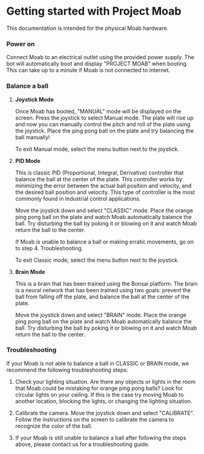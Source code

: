 # Getting started with Project Moab

This documentation is intended for the physical Moab hardware.

### Power on

Connect Moab to an electrical outlet using the provided power supply.
The bot will automatically boot and display “PROJECT MOAB” when booting.
This can take up to a minute if Moab is not connected to internet. 

### Balance a ball

1. **Joystick Mode**

   Once Moab has booted, "MANUAL"  mode will be displayed on the
   screen. Press the joystick to select Manual mode. The plate will
   rise up and now you can manually control the pitch and roll of the
   plate using the joystick. Place the ping pong ball on the plate and
   try balancing the ball manually! 

   To exit Manual mode, select the menu button next to the joystick.

2. **PID Mode**

    This is classic PID (Proportional, Integral, Derivative) controller
    that balance the ball at the center of the plate. This controller
    works by minimizing the error between the actual ball position and
    velocity, and the desired ball position and velocity. This type of
    controller is the most commonly found in industrial control
    applications.

    Move the joystick down and select "CLASSIC" mode. Place the orange
    ping pong ball on the plate and watch Moab automatically balance
    the ball. Try disturbing the ball by poking it or blowing on it and
    watch Moab return the ball to the center.

    If Moab is unable to balance a ball or making erratic movements, go
    on to step 4. Troubleshooting.

    To exit Classic mode, select the menu button next to the joystick.

3. **Brain Mode**

    This is a brain that has been trained using the Bonsai platform. The
    brain is a neural network that has been trained using two goals:
    prevent the ball from falling off the plate, and balance the ball at
    the center of the plate. 

     Move the joystick down and select "BRAIN" mode. Place the orange
     ping pong ball on the plate and watch Moab automatically balance
     the ball. Try disturbing the ball by poking it or blowing on it and
     watch Moab return the ball to the center.

### Troubleshooting

If your Moab is not able to balance a ball in CLASSIC or BRAIN mode, we recommend the following troubleshooting steps:

1. Check your lighting situation. Are there any objects or lights in
       the room that Moab could be mistaking for orange ping pong balls?
       Look for circular lights on your ceiling. If this is the case try
       moving Moab to another location, blocking the lights, or changing
       the lighting situation. 

2. Calibrate the camera. Move the joystick down and select
       "CALIBRATE". Follow the instructions on the screen to calibrate
       the camera to recognize the color of the ball.  

3. If your Moab is still unable to balance a ball after following
       the steps above, please contact us for a troubleshooting guide.
